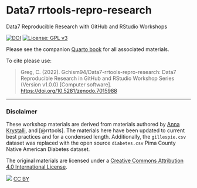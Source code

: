# Data7 rrtools-repro-research
Data7 Reproducible Research with GitHub and RStudio Workshops

[![DOI](https://zenodo.org/badge/516144893.svg)](https://zenodo.org/badge/latestdoi/516144893) 
[![License: GPL v3](https://img.shields.io/badge/License-GPLv3-blue.svg)](https://www.gnu.org/licenses/gpl-3.0)


Please see the companion [Quarto book](https://gchism94.github.io/Data7-rrtools-repro-research/) for all associated materials. 

To cite please use: 
>Greg, C. (2022). Gchism94/Data7-rrtools-repro-research: Data7 Reproducible Research in GitHub and RStudio Workshop Series (Version v1.0.0) [Computer software]. https://doi.org/10.5281/zenodo.7015988

*** 

### Disclaimer

These workshop materials are derived from materials authored by [Anna Krystalli](https://github.com/annakrystalli/rrtools-repro-research), and [@rrtools]. The materials here have been updated to current best practices and for a condensed length. Additionally, the `gillespie.csv` dataset was replaced with the open source `diabetes.csv` Pima County Native American Diabetes dataset.

The original materials are licensed under a [Creative Commons Attribution 4.0 International License](https://creativecommons.org/licenses/by/4.0/).

![](https://i.creativecommons.org/l/by/4.0/88x31.png) [CC BY](http://creativecommons.org/licenses/by/4.0/)
